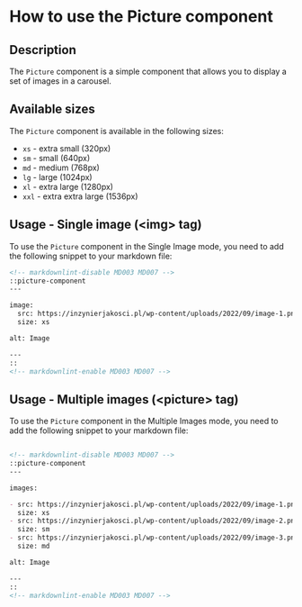 # How to use the Picture component

## Description

The `Picture` component is a simple component
that allows you to display a set of images in a carousel.


## Available sizes

The `Picture` component is available in the following sizes:

- `xs` - extra small (320px)
- `sm` - small (640px)
- `md` - medium (768px)
- `lg` - large (1024px)
- `xl` - extra large (1280px)
- `xxl` - extra extra large (1536px)


## Usage - Single image (\<img\> tag)

To use the `Picture` component in the Single Image mode, you need to add the following snippet to your markdown file:

```markdown
<!-- markdownlint-disable MD003 MD007 -->
::picture-component
---

image:
  src: https://inzynierjakosci.pl/wp-content/uploads/2022/09/image-1.png
  size: xs

alt: Image

---
::
<!-- markdownlint-enable MD003 MD007 -->
```

## Usage - Multiple images (\<picture\> tag)

To use the `Picture` component in the Multiple Images mode, you need to add the following snippet to your markdown file:

```markdown

<!-- markdownlint-disable MD003 MD007 -->
::picture-component
---

images:

- src: https://inzynierjakosci.pl/wp-content/uploads/2022/09/image-1.png
  size: xs
- src: https://inzynierjakosci.pl/wp-content/uploads/2022/09/image-2.png
  size: sm
- src: https://inzynierjakosci.pl/wp-content/uploads/2022/09/image-3.png
  size: md

alt: Image

---
::
<!-- markdownlint-enable MD003 MD007 -->
```

